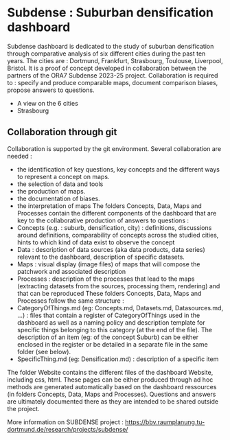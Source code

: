 Subdense : Suburban densification dashboard  
==================================================
   
Subdense dashboard is dedicated to the study of suburban densification through comparative analysis of six different cities during the past ten years. The cities are : Dortmund, Frankfurt, Strasbourg, Toulouse, Liverpool, Bristol. It is a proof of concept developed in collaboration between the partners of the ORA7 Subdense 2023-25 project. Collaboration is required to : specify and produce comparable maps, document comparison biases, propose answers to questions.

- A view on the 6 cities
- Strasbourg  
   

Collaboration through git
------------------------------------------------------
Collaboration is supported by the git environment. Several collaboration are needed : 
- the identification of key questions, key concepts and the different ways to represent a concept on maps.
- the selection of data and tools
- the production of maps.
- the documentation of biases.
- the interpretation of maps
The folders Concepts, Data, Maps and Processes contain the different components of the dashboard that are key to the collaborative production of answers to questions :
- Concepts (e.g. : suburb, densification, city) : definitions, discussions around definitions, comparability of concepts across the studied cities, hints to which kind of data exist to observe the concept
- Data : description of data sources (aka data products, data series) relevant to the dashboard, description of specific datasets.
- Maps : visual display (image files) of maps that will compose the patchwork and associated description
- Processes : description of the processes that lead to the maps (extracting datasets from the sources, processing them, rendering) and that can be reproduced
These folders Concepts, Data, Maps and Processes follow the same structure : 
- CategoryOfThings.md (eg: Concepts.md, Datasets.md, Datasources.md, ...) : files that contain a register of CategoryOfThings used in the dashboard as well as a naming policy and description template for specific things belonging to this category (at the end of the file). The description of an item (eg: of the concept Suburb) can be either enclosed in the register or be detailed in a separate file in the same folder (see below).
- SpecificThing.md (eg: Densification.md) : description of a specific item 

The folder Website contains the different files of the dashboard Website, including css, html. These pages can be either produced through ad hoc methods are generated automatically based on the dashboard ressources (in folders Concepts, Data, Maps and Processes). Questions and answers are ultimately documented there as they are intended to be shared outside the project.

More information on SUBDENSE project : https://bbv.raumplanung.tu-dortmund.de/research/projects/subdense/ 


